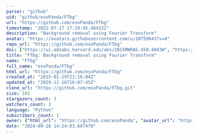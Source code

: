 ```yaml
---
parser: "github"
uid: "github/esoPanda/FTbg"
url: "https://github.com/esoPanda/FTbg"
timestamp: "2022-07-17 17:19:45.464322"
description: "Background removal using Fourier Transform"
avatar: "https://avatars.githubusercontent.com/u/10759043?v=4"
repo_url: "https://github.com/esoPanda/FTbg"
doi: ["https://ui.adsabs.harvard.edu/abs/2015MNRAS.450.4043W", "https://ui.adsabs.harvard.edu/abs/2017ascl.soft11003W/abstract"]
title: "FTbg: Background removal using Fourier Transform"
name: "FTbg"
full_name: "esoPanda/FTbg"
html_url: "https://github.com/esoPanda/FTbg"
created_at: "2015-01-29T21:16:04Z"
updated_at: "2019-12-16T16:07:45Z"
clone_url: "https://github.com/esoPanda/FTbg.git"
size: 183
stargazers_count: 3
watchers_count: 3
language: "Python"
subscribers_count: 1
owner: {"html_url": "https://github.com/esoPanda", "avatar_url": "https://avatars.githubusercontent.com/u/10759043?v=4", "login": "esoPanda", "type": "User"}
date: "2024-09-28 14:24:03.687470"
---
```

